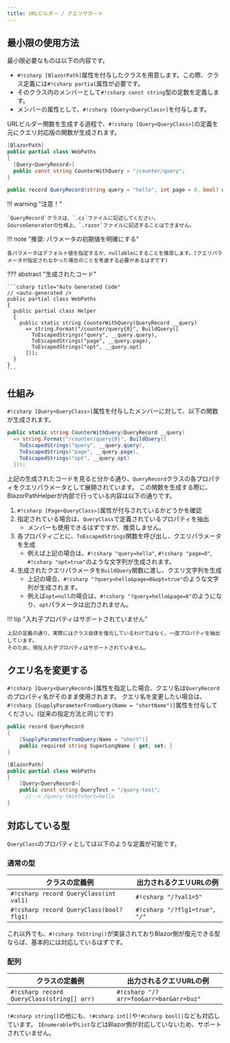 ```yaml
---
title: URLビルダー / クエリサポート
---
```


## 最小限の使用方法
最小限必要なものは以下の内容です。

* `#!csharp [BlazorPath]`属性を付与したクラスを用意します。この際、クラス定義には`#!csharp partial`属性が必要です。
* そのクラス内のメンバーとして`#!csharp const string`型の定数を定義します。
* メンバーの属性として、`#!csharp [Query<QueryClass>]`を付与します。

URLビルダー関数を生成する過程で、`#!csharp [Query<QueryClass>]`の定義を元にクエリ対応版の関数が生成されます。

```csharp title="WebPaths.cs"
[BlazorPath]
public partial class WebPaths
{
  [Query<QueryRecord>]
  public const string CounterWithQuery = "/counter/query";
}

public record QueryRecord(string query = "hello", int page = 0, bool? opt = null);
```

!!! warning "注意！"

    `QueryRecord`クラスは、`.cs`ファイルに記述してください。
    SourceGeneratorの仕様上、`.razor`ファイルに記述することはできません。

!!! note "推奨: パラメータの初期値を明確にする"

    各パラメータはデフォルト値を指定するか、nullableにすることを推奨します。(クエリパラメータが指定されなかった場合のことを考慮する必要があるはずです)

??? abstract "生成されたコード"

    ```csharp title="Auto Generated Code"
    // <auto-generated />
    public partial class WebPaths
    {
      public partial class Helper
      {
        public static string CounterWithQuery(QueryRecord __query)
          => string.Format("/counter/query{0}", BuildQuery([
            ToEscapedStrings("query", __query.query),
            ToEscapedStrings("page", __query.page),
            ToEscapedStrings("opt", __query.opt)
          ]));
      }
    }
    ```

## 仕組み
`#!csharp [Query<QueryClass>]`属性を付与したメンバーに対して、以下の関数が生成されます。

```csharp title="Auto Generated Code"
public static string CounterWithQuery(QueryRecord __query)
  => string.Format("/counter/query{0}", BuildQuery([
    ToEscapedStrings("query", __query.query),
    ToEscapedStrings("page", __query.page),
    ToEscapedStrings("opt", __query.opt)
  ]));
```

上記の生成されたコードを見ると分かる通り、`QueryRecord`クラスの各プロパティをクエリパラメータとして展開されています。
この関数を生成する際に、BlazorPathHelperが内部で行っている内容は以下の通りです。

1. `#!csharp [Page<QueryClass>]`属性が付与されているかどうかを確認
2. 指定されている場合は、`QueryClass`で定義されているプロパティを抽出
    - メンバーも使用できるはずですが、推奨しません。
3. 各プロパティごとに、`ToEscapedStrings`関数を呼び出し、クエリパラメータを生成
    - 例えば上記の場合は、`#!csharp "query=hello"`, `#!csharp "page=0"`, `#!csharp "opt=true"`のような文字列が生成されます。
4. 生成されたクエリパラメータを`BuildQuery`関数に渡し、クエリ文字列を生成
    - 上記の場合、`#!csharp "?query=hello&page=0&opt=true"`のような文字列が生成されます。
    - 例えば`opt=null`の場合は、`#!csharp "?query=hello&page=0"`のようになり、`opt`パラメータは出力されません。

!!! tip "入れ子プロパティはサポートされていません"

    上記の定義の通り、実際にはクラス自体を復元しているわけではなく、一度プロパティを抽出しています。
    そのため、現在入れ子プロパティはサポートされていません。  

  
## クエリ名を変更する

`#!csharp [Query<QueryRecord>]`属性を指定した場合、クエリ名は`QueryRecord`のプロパティ名がそのまま使用されます。
クエリ名を変更したい場合は、`#!csharp [SupplyParameterFromQuery(Name = "shortName")]`属性を付与してください。(従来の指定方法と同じです)


```csharp title="WebPaths.cs"
public record QueryRecord
{
    [SupplyParameterFromQuery(Name = "short")]
    public required string SuperLongName { get; set; }
}

[BlazorPath]
public partial class WebPaths
{
    [Query<QueryRecord>]
    public const string QueryTest = "/query-test";
      // -> /query-test?short=hello
}
```

## 対応している型

`QueryClass`のプロパティとしては以下のような定義が可能です。

### 通常の型

| クラスの定義例                                  | 出力されるクエリURLの例                 |
| ---------------------------------------- | ----------------------------- |
| `#!csharp record QueryClass(int val1)`   | `#!csharp "/?val1=5"`         |
| `#!csharp record QueryClass(bool? flg1)` | `#!csharp "/?flg1=true", "/"` |

これ以外でも、`#!csharp ToString()`が実装されておりBlazor側が復元できる型ならば、基本的には対応しているはずです。

### 配列

| クラスの定義例                                  | 出力されるクエリURLの例                 |
| ---------------------------------------- | ----------------------------- |
| `#!csharp record QueryClass(string[] arr)`   | `#!csharp "/?arr=foo&arr=bar&arr=buz"`|

`!#csharp string[]`の他にも、`!#csharp int[]`や`!#csharp bool[]`なども対応しています。
`IEnumerable`や`List`などはBlazor側が対応していないため、サポートされていません。
